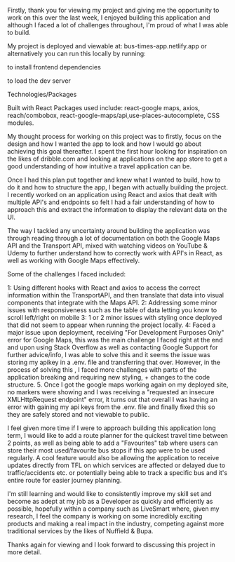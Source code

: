 Firstly, thank you for viewing my project and giving me the opportunity to work on this over the last week, I enjoyed building this application and although I faced a lot of challenges throughout, I'm proud of what I was able to build.

My project is deployed and viewable at: bus-times-app.netlify.app or alternatively you can run this locally by running:

<npm install> to install frontend dependencies

<npm start> to load the dev server

Technologies/Packages

Built with React
Packages used include: react-google maps, axios, reach/combobox, react-google-maps/api,use-places-autocomplete, CSS modules.

My thought process for working on this project was to firstly, focus on the design and how I wanted the app to look and how I would go about achieving this goal thereafter. I spent the first hour looking for inspiration on the likes of dribble.com and looking at applications on the app store to get a good understanding of how intuitive a travel application can be.

Once I had this plan put together and knew what I wanted to build, how to do it and how to structure the app, I began with actually building the project. I recently worked on an application using React and axios that dealt with multiple API's and endpoints so felt I had a fair understanding of how to approach this and extract the information to display the relevant data on the UI.

The way I tackled any uncertainty around building the application was through reading through a lot of documentation on both the Google Maps API and the Transport API, mixed with watching videos on YouTube & Udemy to further understand how to correctly work with API's in React, as well as working with Google Maps effectively.

Some of the challenges I faced included:

1: Using different hooks with React and axios to access the correct information within the TransportAPI, and then translate that data into visual components that integrate with the Maps API.
2: Addressing some minor issues with responsiveness such as the table of data letting you know to scroll left/right on mobile
3: 1 or 2 minor issues with styling once deployed that did not seem to appear when running the project locally.
4: Faced a major issue upon deployment, receiving "For Development Purposes Only" error for Google Maps, this was the main challenge I faced right at the end and upon using Stack Overflow as well as contacting Google Support for further advice/info, I was able to solve this and it seems the issue was storing my apikey in a .env. file and transferring that over. However, in the process of solving this , I faced more challenges with parts of the application breaking and requiring new styling, + changes to the code structure. 5. Once I got the google maps working again on my deployed site, no markers were showing and I was receiving a "requested an insecure XMLHttpRequest endpoint" error, it turns out that overall I was having an error with gaining my api keys from the .env. file and finally fixed this so they are safely stored and not viewable to public.

I feel given more time if I were to approach building this application long term, I would like to add a route planner for the quickest travel time between 2 points, as well as being able to add a "Favourites" tab where users can store their most used/favourite bus stops if this app were to be used regularly. A cool feature would also be allowing the application to receive updates directly from TFL on which services are affected or delayed due to traffic/accidents etc. or potentially being able to track a specific bus and it's entire route for easier journey planning.

I'm still learning and would like to consistently improve my skill set and become as adept at my job as a Developer as quickly and efficiently as possible, hopefully within a company such as LiveSmart where, given my research, I feel the company is working on some incredibly exciting products and making a real impact in the industry, competing against more traditional services by the likes of Nuffield & Bupa.

Thanks again for viewing and I look forward to discussing this project in more detail.
